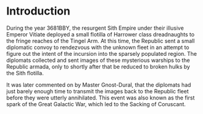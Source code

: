 # Introduction

During the year 3681BBY, the resurgent Sith Empire under their illusive Emperor Vitiate deployed a small flotilla of Harrower class dreadnaughts to the fringe reaches of the Tingel Arm.
At this time, the Republic sent a small diplomatic convoy to rendezvous with the unknown fleet in an attempt to figure out the intent of the incursion into the sparsely populated region.
The diplomats collected and sent images of these mysterious warships to the Republic armada, only to shortly after that be reduced to broken hulks by the Sith flotilla.

It was later commented on by Master Gnost-Dural, that the diplomats had just barely enough time to transmit the images back to the Republic fleet before they were utterly annihilated.
This event was also known as the first spark of the Great Galactic War, which led to the Sacking of Coruscant.
